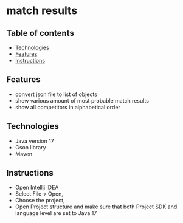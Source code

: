 # match results

## Table of contents
* [Technologies](#technologies)
* [Features](#features)
* [Instructions](#instrictions)

## Features
* convert json file to list of objects
* show various amount of most probable match results
* show all competitors in alphabetical order

## Technologies
* Java version 17
* Gson library
* Maven



## Instructions
* Open Intellij IDEA 
* Select File-> Open,
* Choose the project,
* Open Project structure and make sure that both Project SDK and language level are set to Java 17







